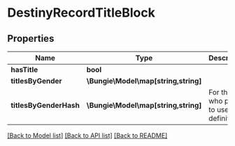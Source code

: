 # DestinyRecordTitleBlock

## Properties
Name | Type | Description | Notes
------------ | ------------- | ------------- | -------------
**hasTitle** | **bool** |  | [optional] 
**titlesByGender** | **\Bungie\Model\map[string,string]** |  | [optional] 
**titlesByGenderHash** | **\Bungie\Model\map[string,string]** | For those who prefer to use the definitions. | [optional] 

[[Back to Model list]](../README.md#documentation-for-models) [[Back to API list]](../README.md#documentation-for-api-endpoints) [[Back to README]](../README.md)


